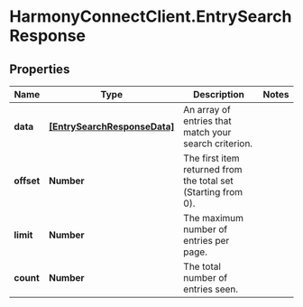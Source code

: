 # HarmonyConnectClient.EntrySearchResponse

## Properties
Name | Type | Description | Notes
------------ | ------------- | ------------- | -------------
**data** | [**[EntrySearchResponseData]**](EntrySearchResponseData.md) | An array of entries that match your search criterion. | 
**offset** | **Number** | The first item returned from the total set (Starting from 0). | 
**limit** | **Number** | The maximum number of entries per page. | 
**count** | **Number** | The total number of entries seen. | 


